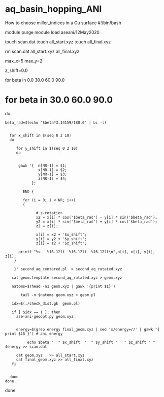 # aq_basin_hopping_ANI
How to choose miller_indices in a Cu surface
#!/bin/bash

module purge
module load aseani/12May2020

touch scan.dat
touch all_start.xyz
touch all_final.xyz

rm scan.dat all_start.xyz all_final.xyz



max_x=5
max_y=2

z_shift=0.0




  for beta in 0.0  30.0  60.0  90.0
# for beta in  30.0  60.0  90.0
  do
  
    beta_rad=$(echo "$beta*3.14159/180.0" | bc -l)


      for x_shift in $(seq 0 2 10)
      do
  
         for y_shift in $(seq 0 2 10)
         do  
 
  
          gawk '{  n[NR-1] = $1;
                   x[NR-1] = $2;
                   y[NR-1] = $3;
                   z[NR-1] = $4;
                };
	  
	        END {
	  	  
	        for (i = 0; i < NR; i++)
	        {

                  # z-rotation
                  x2 = x[i] * cos('$beta_rad') - y[i] * sin('$beta_rad');
                  y2 = x[i] * sin('$beta_rad') + y[i] * cos('$beta_rad');
                  z2 = z[i];
     
                  x[i] = x2 + '$x_shift';
                  y[i] = y2 + '$y_shift';
                  z[i] = z2 + '$z_shift';
		  
		  printf "%s   %16.12lf  %16.12lf  %16.12lf\n",n[i], x[i], y[i], z[i];
		}
		
	    }' second_aq_centered.pl  > second_aq_rotated.xyz
	    
	   cat geom.template second_aq_rotated.xyz > geom.xyz

	   natoms=$(head -n1 geom.xyz | gawk '{print $1}')
	   
           tail -n $natoms geom.xyz > geom.pl	   
	   
	   idx=$(./check_dist.gk  geom.pl)
	   
	   if [ $idx == 1 ]; then
	     ase-ani-geoopt.py geom.xyz
	     
	     
	     energy=$(grep energy final_geom.xyz | sed 's/energy=//' | gawk '{ print $15 }') # ani energy

              echo $beta "  " $x_shift  "  " $y_shift "   " $z_shift " " $energy >> scan.dat

 	     cat geom.xyz   >> all_start.xyz
	     cat final_geom.xyz >> all_final.xyz
	   fi

	   
      done
    done 
  done

